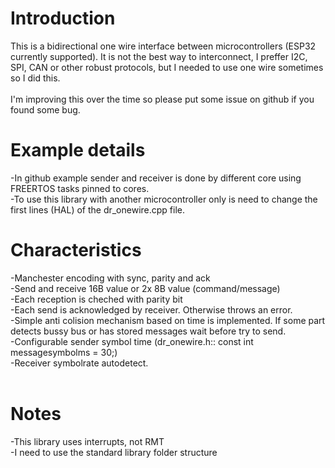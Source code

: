 # Introduction #
This is a bidirectional one wire interface between microcontrollers (ESP32 currently supported). It is not the best way to interconnect, I preffer I2C, SPI, CAN or other robust protocols, but I needed to use one wire sometimes so I did this. <br>
 <br>
I'm improving this over the time so please put some issue on github if you found some bug. <br>

# Example details #
-In github example sender and receiver is done by different core using FREERTOS tasks pinned to cores. <br>
-To use this library with another microcontroller only is need to change the first lines (HAL) of the dr_onewire.cpp file. <br>

# Characteristics #
-Manchester encoding with sync, parity and ack <br>
-Send and receive 16B value or 2x 8B value (command/message) <br>
-Each reception is cheched with parity bit <br>
-Each send is acknowledged by receiver. Otherwise throws an error. <br>
-Simple anti colision mechanism based on time is implemented. If some part detects bussy bus or has stored messages wait before try to send. <br>
-Configurable sender symbol time (dr_onewire.h:: const int messagesymbolms = 30;)<br>
-Receiver symbolrate autodetect. <br>
<br>
# Notes #
-This library uses interrupts, not RMT <br>
-I need to use the standard library folder structure <br>

